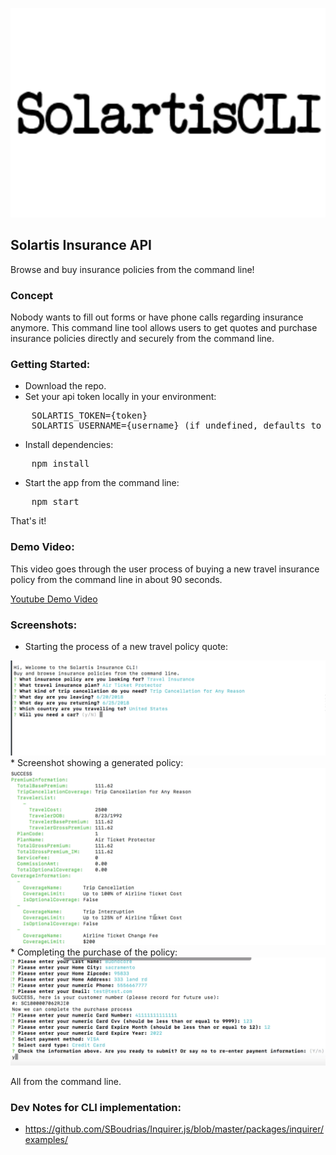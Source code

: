<p align="center">
    <img src="./screenshots/logo.png"/>
</p>

Solartis Insurance API
---

Browse and buy insurance policies from the command line!

### Concept

Nobody wants to fill out forms or have phone calls regarding insurance anymore.
This command line tool allows users to get quotes and purchase insurance policies directly and securely from the command line. 

### Getting Started:
* Download the repo.
* Set your api token locally in your environment:

<pre>
    SOLARTIS_TOKEN={token}
    SOLARTIS_USERNAME={username} (if undefined, defaults to 'travelagent')
</pre>
* Install dependencies:
<pre>
    npm install
</pre>
* Start the app from the command line:
<pre>
    npm start
</pre>

That's it!

### Demo Video:
This video goes through the user process of buying a new travel insurance policy from the command line in about 90 seconds.

<a href="https://youtu.be/TMai5mufyQA" target="_blank">Youtube Demo Video</a>

### Screenshots:

* Starting the process of a new travel policy quote:
<img src="./screenshots/start.png" width=600>
* Screenshot showing a generated policy:
<img src="./screenshots/quote.png" width=600>
* Completing the purchase of the policy:
<img src="./screenshots/pay.png" width=600>

<p>All from the command line.</p>


### Dev Notes for CLI implementation:
* https://github.com/SBoudrias/Inquirer.js/blob/master/packages/inquirer/examples/
